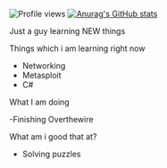 ![Profile views](https://gpvc.arturio.dev/ajeethbt)
[![Anurag's GitHub stats](https://github-readme-stats.vercel.app/api?username=ajeethbt)](https://github.com/anuraghazra/github-readme-stats)

Just a guy learning NEW things

Things which i am learning right now
- Networking 
- Metasploit
- C#

What I am doing

-Finishing Overthewire

What am i good that at?
- Solving puzzles
